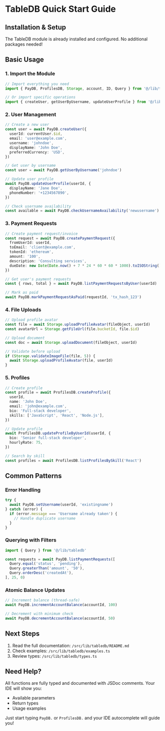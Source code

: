 # TableDB Quick Start Guide

## Installation & Setup

The TableDB module is already installed and configured. No additional packages needed!

## Basic Usage

### 1. Import the Module

```typescript
// Import everything you need
import { PayDB, ProfilesDB, Storage, account, ID, Query } from '@/lib/tabledb'

// Or import specific operations
import { createUser, getUserByUsername, updateUserProfile } from '@/lib/tabledb/paydb/users'
```

### 2. User Management

```typescript
// Create a new user
const user = await PayDB.createUser({
  userId: currentUser.$id,
  email: 'user@example.com',
  username: 'johndoe',
  displayName: 'John Doe',
  preferredCurrency: 'USD',
})

// Get user by username
const user = await PayDB.getUserByUsername('johndoe')

// Update user profile
await PayDB.updateUserProfile(userId, {
  displayName: 'Jane Doe',
  phoneNumber: '+1234567890',
})

// Check username availability
const available = await PayDB.checkUsernameAvailability('newusername')
```

### 3. Payment Requests

```typescript
// Create payment request/invoice
const request = await PayDB.createPaymentRequest({
  fromUserId: userId,
  toEmail: 'client@example.com',
  tokenId: 'ethereum',
  amount: '100',
  description: 'Consulting services',
  dueDate: new Date(Date.now() + 7 * 24 * 60 * 60 * 1000).toISOString(),
})

// Get user's payment requests
const { rows, total } = await PayDB.listPaymentRequestsByUser(userId)

// Mark as paid
await PayDB.markPaymentRequestAsPaid(requestId, 'tx_hash_123')
```

### 4. File Uploads

```typescript
// Upload profile avatar
const file = await Storage.uploadProfileAvatar(fileObject, userId)
const avatarUrl = Storage.getFileUrl(file.bucketId, file.$id)

// Upload document
const doc = await Storage.uploadDocument(fileObject, userId)

// Validate before upload
if (Storage.validateImageFile(file, 5)) {
  await Storage.uploadProfileAvatar(file, userId)
}
```

### 5. Profiles

```typescript
// Create profile
const profile = await ProfilesDB.createProfile({
  userId,
  name: 'John Doe',
  email: 'john@example.com',
  bio: 'Full-stack developer',
  skills: ['JavaScript', 'React', 'Node.js'],
})

// Update profile
await ProfilesDB.updateProfileByUserId(userId, {
  bio: 'Senior full-stack developer',
  hourlyRate: 75,
})

// Search by skill
const profiles = await ProfilesDB.listProfilesBySkill('React')
```

## Common Patterns

### Error Handling

```typescript
try {
  await PayDB.setUsername(userId, 'existingname')
} catch (error) {
  if (error.message === 'Username already taken') {
    // Handle duplicate username
  }
}
```

### Querying with Filters

```typescript
import { Query } from '@/lib/tabledb'

const requests = await PayDB.listPaymentRequests([
  Query.equal('status', 'pending'),
  Query.greaterThan('amount', '50'),
  Query.orderDesc('createdAt'),
], 25, 0)
```

### Atomic Balance Updates

```typescript
// Increment balance (thread-safe)
await PayDB.incrementAccountBalance(accountId, 100)

// Decrement with minimum check
await PayDB.decrementAccountBalance(accountId, 50)
```

## Next Steps

1. Read the full documentation: `/src/lib/tabledb/README.md`
2. Check examples: `/src/lib/tabledb/examples.ts`
3. Review types: `/src/lib/tabledb/types.ts`

## Need Help?

All functions are fully typed and documented with JSDoc comments. Your IDE will show you:
- Available parameters
- Return types
- Usage examples

Just start typing `PayDB.` or `ProfilesDB.` and your IDE autocomplete will guide you!
